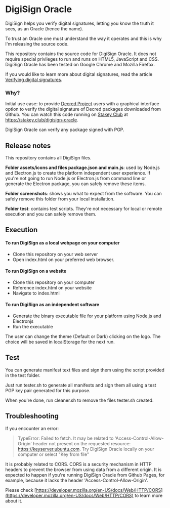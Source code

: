 # DigiSign Oracle

DigiSign helps you verify digital signatures, letting you know the truth it sees, as an Oracle (hence the name).

To trust an Oracle one must understand the way it operates and this is why I'm releasing the source code.

This repository contains the source code for DigiSign Oracle. It does not require special privileges to run and runs on HTML5, JavaScript and CSS. DigiSign Oracle has been tested on Google Chrome and Mozilla Firefox.

If you would like to learn more about digital signatures, read the article [Verifying digital signatures](https://exploitedbunker.com/articles/verifying-digital-signatures/).

### Why?

Initial use case: to provide [Decred Project](https://decred.org) users with a graphical interface option to verify the digital signature of Decred packages downloaded from Github. You can watch this code running on [Stakey Club](https://stakey.club/digisign-oracle) at https://stakey.club/digisign-oracle.

DigiSign Oracle can verify any package signed with PGP.

## Release notes

This repository contains all DigiSign files. 

**Folder assets/icons and files package.json and main.js**: used by Node.js and Electron.js to create the platform independent user experience. If you're not going to run Node.js or Electron.js from command line or generate the Electron package, you can safely remove these items.

**Folder screenshots**: shows you what to expect from the software. You can safely remove this folder from your local installation.

**Folder test**: contains test scripts. They're not necessary for local or remote execution and you can safely remove them.

## Execution

#### To run DigiSign as a local webpage on your computer

- Clone this repository on your web server
- Open index.html on your preferred web browser.

#### To run DigiSign on a website

- Clone this repository on your computer
- Reference index.html on your website
- Navigate to index.html

#### To run DigiSign as an independent software

- Generate the binary executable file for your platform using Node.js and Electronjs
- Run the executable

The user can change the theme (Default or Dark) clicking on the logo. The choice will be saved in localStorage for the next run.

## Test

You can generate manifest text files and sign them using the script provided in the test folder.

Just run tester.sh to generate all manifests and sign them all using a test PGP key pair generated for this purpose.

When you're done, run cleaner.sh to remove the files tester.sh created.  

## Troubleshooting

If you encounter an error:

> TypeError: Failed to fetch. It may be related to 'Access-Control-Allow-Origin' header not present on the requested resource: https://keyserver.ubuntu.com. Try DigiSign Oracle locally on your computer or select "Key from file"

It is probably related to CORS. CORS is a security mechanism in HTTP headers to prevent the browser from using data from a different origin. It is expected to happen if you're running DigiSign Oracle from Github Pages, for example, because it lacks the header 'Access-Control-Allow-Origin'.

Please check [https://developer.mozilla.org/en-US/docs/Web/HTTP/CORS](https://developer.mozilla.org/en-US/docs/Web/HTTP/CORS) to learn more about it.